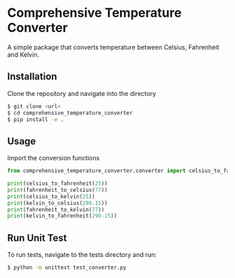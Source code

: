 # Comprehensive Temperature Converter

A simple package that converts temperature between Celsius, Fahrenheit and Kelvin.

## Installation

Clone the repository and navigate into the directory

```bash
$ git clone <url>
$ cd comprehensive_temperature_converter
$ pip install -e .
```

## Usage

Import the conversion functions

```python
from comprehensive_temperature_converter.converter import celsius_to_fahrenheit, fahrenheit_to_celsius, celsius_to_kelvin, kelvin_to_celsius, fahrenheit_to_kelvin, kelvin_to_fahrenheit

print(celsius_to_fahrenheit(25))
print(fahrenheit_to_celsius(77))
print(celsius_to_kelvin(25))
print(kelvin_to_celsius(298.15))
print(fahrenheit_to_kelvin(77))
print(kelvin_to_fahrenheit(298.15))

```

## Run Unit Test

To run tests, navigate to the tests directory and run:

```bash
$ python -m unittest test_converter.py
```
